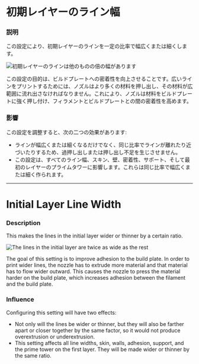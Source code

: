 初期レイヤーのライン幅
====
### **説明**
この設定により、初期レイヤーのラインを一定の比率で幅広くまたは細くします。

![初期レイヤーのラインは他のものの倍の幅があります](../images/initial_layer_line_width_factor.png)

この設定の目的は、ビルドプレートへの密着性を向上させることです。広いラインをプリントするためには、ノズルはより多くの材料を押し出し、その材料が広範囲に流れ出さなければなりません。これにより、ノズルは材料をビルドプレートに強く押し付け、フィラメントとビルドプレートとの間の密着性を高めます。

### **影響**
この設定を調整すると、次の二つの効果があります:
* ラインが幅広くまたは細くなるだけでなく、同じ比率でラインが離れたり近づいたりするため、過押し出しまたは押し出し不足を生じさせません。
* この設定は、すべてのライン幅、スキン、壁、密着性、サポート、そして最初のレイヤーのプライムタワーに影響します。これらは同じ比率で幅広くまたは細く作られます。

---

Initial Layer Line Width
====
### **Description**
This makes the lines in the initial layer wider or thinner by a certain ratio.

![The lines in the initial layer are twice as wide as the rest](../images/initial_layer_line_width_factor.png)

The goal of this setting is to improve adhesion to the build plate. In order to print wider lines, the nozzle has to extrude more material and that material has to flow wider outward. This causes the nozzle to press the material harder on the build plate, which increases adhesion between the filament and the build plate.

### **Influence**
Configuring this setting will have two effects:
* Not only will the lines be wider or thinner, but they will also be farther apart or closer together by the same factor, so it would not produce overextrusion or underextrusion.
* This setting affects all line widths, skin, walls, adhesion, support, and the prime tower on the first layer. They will be made wider or thinner by the same ratio. 
